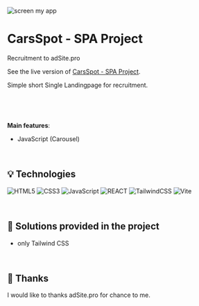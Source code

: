 ![screen my app](/assets/img/screen_project.png)

# CarsSpot - SPA Project

Recruitment to adSite.pro

See the live version of [CarsSpot - SPA Project](https://artur-it.github.io/recruitment_adSite.pro/).

Simple short Single Landingpage for recruitment.

&nbsp;

&nbsp;

**Main features**:

- JavaScript (Carousel)

&nbsp;

## 💡 Technologies

![HTML5](https://img.shields.io/badge/html5-%23E34F26.svg?style=for-the-badge&logo=html5&logoColor=white)
![CSS3](https://img.shields.io/badge/css3-%231572B6.svg?style=for-the-badge&logo=css3&logoColor=white)
![JavaScript](https://img.shields.io/badge/javascript-%23323330.svg?style=for-the-badge&logo=javascript&logoColor=%23F7DF1E)
![REACT](https://img.shields.io/badge/react-%23323330.svg?style=for-the-badge&logo=react&logoColor=%23F7DF1E)
![TailwindCSS](https://img.shields.io/badge/tailwindcss-%2338B2AC.svg?style=for-the-badge&logo=tailwind-css&logoColor=white)
![Vite](https://img.shields.io/badge/vite-%23646CFF.svg?style=for-the-badge&logo=vite&logoColor=white)

&nbsp;

## 🤔 Solutions provided in the project

- only Tailwind CSS

&nbsp;

## 👏 Thanks

I would like to thanks adSite.pro for chance to me.
